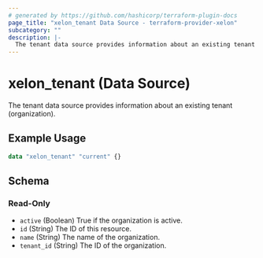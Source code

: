 ```yaml
---
# generated by https://github.com/hashicorp/terraform-plugin-docs
page_title: "xelon_tenant Data Source - terraform-provider-xelon"
subcategory: ""
description: |-
  The tenant data source provides information about an existing tenant (organization).
---
```


# xelon_tenant (Data Source)

The tenant data source provides information about an existing tenant (organization).

## Example Usage

```terraform
data "xelon_tenant" "current" {}
```

<!-- schema generated by tfplugindocs -->
## Schema

### Read-Only

- `active` (Boolean) True if the organization is active.
- `id` (String) The ID of this resource.
- `name` (String) The name of the organization.
- `tenant_id` (String) The ID of the organization.
